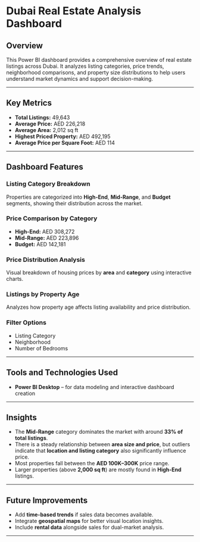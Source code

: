 # Dubai Real Estate Analysis Dashboard

## Overview

This Power BI dashboard provides a comprehensive overview of real estate listings across Dubai. It analyzes listing categories, price trends, neighborhood comparisons, and property size distributions to help users understand market dynamics and support decision-making.

---

## Key Metrics

- **Total Listings:** 49,643  
- **Average Price:** AED 226,218  
- **Average Area:** 2,012 sq ft  
- **Highest Priced Property:** AED 492,195  
- **Average Price per Square Foot:** AED 114  

---

## Dashboard Features

### Listing Category Breakdown
Properties are categorized into **High-End**, **Mid-Range**, and **Budget** segments, showing their distribution across the market.

### Price Comparison by Category
- **High-End:** AED 308,272  
- **Mid-Range:** AED 223,896  
- **Budget:** AED 142,181  

### Price Distribution Analysis
Visual breakdown of housing prices by **area** and **category** using interactive charts.

### Listings by Property Age
Analyzes how property age affects listing availability and price distribution.

### Filter Options
- Listing Category  
- Neighborhood  
- Number of Bedrooms  

---

## Tools and Technologies Used

- **Power BI Desktop** – for data modeling and interactive dashboard creation  

---

## Insights

- The **Mid-Range** category dominates the market with around **33% of total listings**.  
- There is a steady relationship between **area size and price**, but outliers indicate that **location and listing category** also significantly influence price.  
- Most properties fall between the **AED 100K–300K** price range.  
- Larger properties (above **2,000 sq ft**) are mostly found in **High-End** listings.

---

## Future Improvements

- Add **time-based trends** if sales data becomes available.
- Integrate **geospatial maps** for better visual location insights.
- Include **rental data** alongside sales for dual-market analysis.

---
